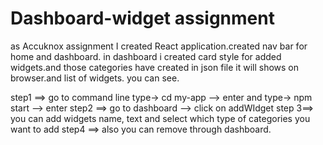 # Dashboard-widget assignment
as Accuknox assignment I created React application.created nav bar for home and dashboard. in dashboard i created card style for added widgets.and those categories have created in json file it will shows on browser.and list of widgets. you can see.

step1 ==> go to command line type-> cd my-app  --> enter and type-> npm start  --> enter
step2 ==> go to dashboard -->  click on addWIdget 
step 3==> you can add widgets name,  text and select which type of categories you want to add 
step4 ==> also you can remove through dashboard.
